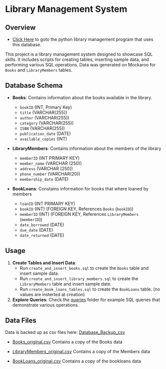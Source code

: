 # Library Management System

## Overview
- [Click Here](https://github.com/RohrbachMatthew/Library_System_Python) to goto the python library management program that uses this database.
  
This project is a library management system designed to showcase SQL skills. It includes scripts for creating tables, inserting sample data, and performing various SQL operations. Data was generated on Mockaroo for `Books` and `LibraryMembers` tables.

## Database Schema

- **Books**: Contains information about the books available in the library.

  - `bookID` (INT, Primary Key)
  - `title` (VARCHAR(255))
  - `author` (VARCHAR(255))
  - `category` (VARCHAR(255))
  - `ISBN` (VARCHAR(255))
  - `publication_date` (DATE)
  - `available_copies` (INT)

- **LibraryMembers**: Contains information about the members of the library

  - `memberID` (INT PRIMARY KEY)
  - `member_name` (VARCHAR (250))
  - `address` (VARCHAR (250))
  - `phone_number` (VARCHAR(20))
  - `membership_date` (DATE)

- **BookLoans**: Constains information for books that where loaned by members

  - `loanID` (INT PRIMARY KEY)
  - `bookID` (INT) (FOREIGN KEY, References `Books` (`bookID`))
  - `memberID` (INT) (FOREIGN KEY, References `LibraryMembers` (`memberID`))
  - `date_borrowed` (DATE)
  - `due_date` (DATE)
  - `date_returned` (DATE)

## Usage

1. **Create Tables and Insert Data**:
   - Run `create_and_insert_books.sql` to create the `Books` table and insert sample data.
   - Run `create_and_insert_library_members.sql` to create the `LibraryMembers` table and insert sample date.
   - Run `create_book_loans_tables.sql` to create the `BookLoans` table. (no values are insterted at creation)
2. **Explore Queries**: Check the [queries](https://github.com/RohrbachMatthew/Library/tree/master/Queries) folder for example SQL queries that demonstrate various operations.

## Data Files

Data is backed up as csv files here: [Database_Backup_csv](https://github.com/RohrbachMatthew/Library/tree/master/Database_Backup_csv)

- [Books_original.csv](https://github.com/RohrbachMatthew/Library/blob/master/Database_Backup_csv/Books_original.csv) Contains a copy of the Books data

- [LibraryMembers_original.csv](https://github.com/RohrbachMatthew/Library/blob/master/Database_Backup_csv/LibraryMembers_original.csv) Contains a copy of the Members data

- [BookLoans_original.csv](https://github.com/RohrbachMatthew/Library/blob/master/Database_Backup_csv/BookLoans_original.csv) Contains a copy of the bookloans data
